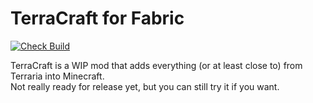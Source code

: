 # TerraCraft for Fabric
[![Check Build](https://github.com/jakeb072001/TerraCraft/workflows/Check%20Build/badge.svg?event=push)](https://github.com/jakeb072001/TerraCraft/actions)

TerraCraft is a WIP mod that adds everything (or at least close to) from Terraria into Minecraft.  
Not really ready for release yet, but you can still try it if you want.
